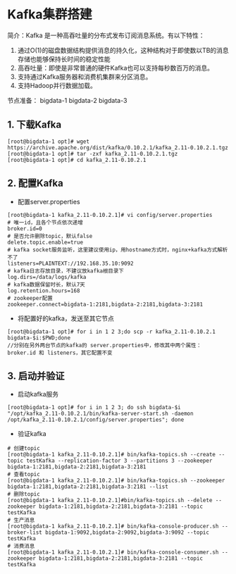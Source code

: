 # Kafka集群搭建
简介：Kafka 是一种高吞吐量的分布式发布订阅消息系统。有以下特性：

1. 通过O(1)的磁盘数据结构提供消息的持久化，这种结构对于即使数以TB的消息存储也能够保持长时间的稳定性能
2. 高吞吐量：即使是非常普通的硬件Kafka也可以支持每秒数百万的消息。
3. 支持通过Kafka服务器和消费机集群来分区消息。
4. 支持Hadoop并行数据加载。

节点准备：
bigdata-1
bigdata-2
bigdata-3
## 1. 下载Kafka

```
[root@bigdata-1 opt]# wget https://archive.apache.org/dist/kafka/0.10.2.1/kafka_2.11-0.10.2.1.tgz
[root@bigdata-1 opt]# tar -zxf kafka_2.11-0.10.2.1.tgz
[root@bigdata-1 opt]# cd kafka_2.11-0.10.2.1
```

## 2. 配置Kafka

* 配置server.properties

```
[root@bigdata-1 kafka_2.11-0.10.2.1]# vi config/server.properties
# 唯一id，且各个节点依次递增
broker.id=0
# 是否允许删除topic，默认false
delete.topic.enable=true
# kafka socket服务监听，这里建议使用ip，用hostname方式时，nginx+kafka方式解析不了
listeners=PLAINTEXT://192.168.35.10:9092
# kafka日志存放目录，不建议放kafka根目录下
log.dirs=/data/logs/kafka
# kafka数据保留时长，默认7天
log.retention.hours=168
# zookeeper配置
zookeeper.connect=bigdata-1:2181,bigdata-2:2181,bigdata-3:2181
```
* 将配置好的kafka，发送至其它节点

```
[root@bigdata-1 opt]# for i in 1 2 3;do scp -r kafka_2.11-0.10.2.1 bigdata-$i:$PWD;done
//分别在另外两台节点的kafka的 server.properties中，修改其中两个属性：
broker.id 和 listeners，其它配置不变
```

## 3. 启动并验证

* 启动kafka服务

```
[root@bigdata-1 opt]# for i in 1 2 3; do ssh bigdata-$i "/opt/kafka_2.11-0.10.2.1/bin/kafka-server-start.sh -daemon /opt/kafka_2.11-0.10.2.1/config/server.properties"; done
```

* 验证kafka

```
# 创建topic
[root@bigdata-1 kafka_2.11-0.10.2.1]# bin/kafka-topics.sh --create --topic testKafka --replication-factor 3 --partitions 3 --zookeeper bigdata-1:2181,bigdata-2:2181,bigdata-3:2181
# 查看topic
[root@bigdata-1 kafka_2.11-0.10.2.1]# bin/kafka-topics.sh --zookeeper bigdata-1:2181,bigdata-2:2181,bigdata-3:2181 --list
# 删除topic
[root@bigdata-1 kafka_2.11-0.10.2.1]#bin/kafka-topics.sh --delete --zookeeper bigdata-1:2181,bigdata-2:2181,bigdata-3:2181 --topic testKafka
# 生产消息
[root@bigdata-1 kafka_2.11-0.10.2.1]# bin/kafka-console-producer.sh --broker-list bigdata-1:9092,bigdata-2:9092,bigdata-3:9092 --topic testKafka
# 消费消息
[root@bigdata-1 kafka_2.11-0.10.2.1]# bin/kafka-console-consumer.sh --zookeeper bigdata-1:2181,bigdata-2:2181,bigdata-3:2181 --topic testKafka
```



